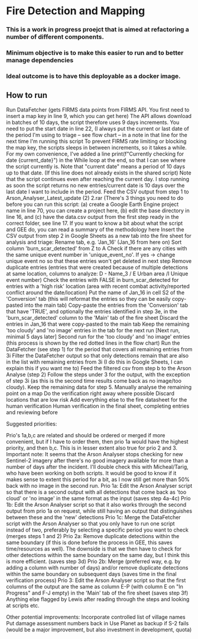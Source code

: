 # Fire Detection and Mapping 

### This is a work in progress proejct that is aimed at refactoring a number of different components. 

### Minimum objective is to make this easier to run and to better manage dependencies 

### Ideal outcome is to have this deployable as a docker image. 

## How to run
Run DataFetcher (gets FIRMS data points from FIRMS API. You first need to insert a map key in line 9, which you can get here)
The API allows download in batches of 10 days, the script therefore uses 9 days increments. You need to put the start date in line 22, (I always put the current or last date of the period I'm using to triage – see flow chart – in a note in that line for the next time I'm running this script
To prevent FIRMS rate limiting or blocking the map key, the scripts sleeps in between increments, so it takes a while.
For my own convenience, I've added a line print(f"Currently checking for date {current_date}") in the While loop at the end, so that I can see where the script currently is. Note that "current date" means a period of 10 days up to that date. (If this line does not already exists in the shared script) 
Note that the script continues even after reaching the current day. I stop running as soon the script returns no new entries/current date is 10 days over the last date I want to include in the period.
Feed the CSV output from step 1 to Arson_Analyser_Latest_update (2) 2.rar (There's 3 things you need to do before you can run this script: (a) create a Google Earth Engine project name in line 70, you can create a project here, (b) edit the base directory in line 16, and (c) have the data.csv output from the first step ready in the correct folder, see line 17. If you want to know a bit about what the script and GEE do, you can read a summary of the methodology here
Insert the CSV output from step 2 in Google Sheets as a new tab into the fire sheet for analysis and triage:
Rename tab, e.g. 'Jan_16' (Jan_16 from here on)
Sort column 'burn_scar_detected' from Z to A
Check if there are any cities with the same unique event number in 'unique_event_no'. If yes -> change unique event no so that these entries won't get deleted in next step
Remove duplicate entries (entries that were created because of multiple detections at same location, columns to analyze: D - Name_3 / E Urban area /I Unique event number)
Check the entries with FALSE in burn_scar_detected for entries with a 'high risk' location (area with recent combat activity/reported conflict around the date/location)
Put the name of Jan_16 in cell S2 of the 'Conversion' tab (this will reformat the entries so they can be easily copy-pasted into the main tab)
Copy-paste the entries from the 'Conversion' tab that have 'TRUE', and optionally the entries identified in step 3e, in the 'burn_scar_detected' column to the 'Main' tab of the fire sheet
Discard the entries in Jan_16 that were copy-pasted to the main tab
Keep the remaining 'too cloudy' and 'no image' entries in the tab for the next run
[Next run, minimal 5 days later] Second run for the 'too cloudy' and 'no image' entries (this process is shown by the red dotted lines in the flow chart)
Run the DataFetcher (see step 1) for the period that covers all remaining entries from 3i
Filter the DataFetcher output so that only detections remain that are also in the list with remaining entries from 3i (I do this in Google Sheets, I can explain this if you want me to)
Feed the filtered csv from step b to the Arson Analyse (step 2)
Follow the steps under 3 for the output, with the exception of step 3i (as this is the second time results come back as no image/too cloudy). Keep the remaining data for step 5.
Manually analyse the remaining point on a map
Do the verification right away where possible
Discard locations that are low risk
Add everything else to the fire datasheet for the human verification
Human verification in the final sheet, completing entries and reviewing before 

Suggested priorities:

Prio's 1a,b,c are related and should be ordered or merged if more convenient, but if I have to order them, then prio 1a would have the highest priority, and then b,c. This is in lesser extent also true for prio 2 and 3. Important note: It seems that the Arson Analyser stops checking for new Sentinel-2 imagery after there's no good imagery available for more than a number of days after the incident. I'll double check this with Micheal/Tarig, who have been working on both scripts. It would be good to know if it makes sense to extent this period for a bit, as I now still get more than 50% back with no image in the second run.
Prio 1a: Edit the Arson Analyser script so that there is a second output with all detections that come back as 'too cloud' or 'no image' in the same format as the input (saves step 4a-4c)
Prio 1b: Edit the Arson Analyser script so that it also works through the second output from prio 1a on request, while still having an output that distinguishes between these and the 'new' detections
Prio 1c: Merge the DataFetcher script with the Arson Analyser so that you only have to run one script instead of two, preferably by selecting a specific period you want to check (merges steps 1 and 2)
Prio 2a: Remove duplicate detections within the same boundary (if this is done before the process in GEE, this saves time/resources as well). The downside is that we then have to check for other detections within the same boundary on the same day, but I think this is more efficient. (saves step 3d)
Prio 2b: Merge (preferred way, e.g. by adding a column with number of days) and/or remove duplicate detections within the same boundary on subsequent days (saves time in the final verification process)
Prio 3: Edit the Arson Analyser script so that the first columns of the output are the same as column E-P (with column E on "In Progress" and F-J empty) in the 'Main' tab of the fire sheet (saves step 3f) 
Anything else flagged by Lewis after reading through the steps and looking at scripts etc.

Other potential improvements: 
Incorporate controlled list of village names 
Put damage assessment numbers back in
Use Planet as backup if S-2 fails (would be a major improvement, but also investment in development, quota)
